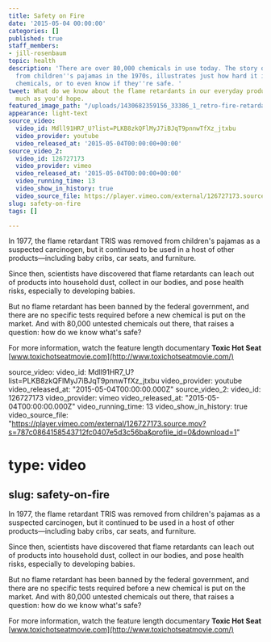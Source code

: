 ```yaml
---
title: Safety on Fire
date: '2015-05-04 00:00:00'
categories: []
published: true
staff_members:
- jill-rosenbaum
topic: health
description: 'There are over 80,000 chemicals in use today. The story of TRIS, removed
  from children''s pajamas in the 1970s, illustrates just how hard it is to regulate
  chemicals, or to even know if they''re safe. '
tweet: What do we know about the flame retardants in our everyday products? Not as
  much as you'd hope.
featured_image_path: "/uploads/1430682359156_33386_1_retro-fire-retardant.jpg"
appearance: light-text
source_video:
  video_id: Mdll91HR7_U?list=PLKB8zkQFlMyJ7iBJqT9pnnwTfXz_jtxbu
  video_provider: youtube
  video_released_at: '2015-05-04T00:00:00+00:00'
source_video_2:
  video_id: 126727173
  video_provider: vimeo
  video_released_at: '2015-05-04T00:00:00+00:00'
  video_running_time: 13
  video_show_in_history: true
  video_source_file: https://player.vimeo.com/external/126727173.source.mov?s=787c0864158543712fc0407e5d3c56ba&profile_id=0&download=1
slug: safety-on-fire
tags: []

---
```

In 1977, the flame retardant TRIS was removed from children's pajamas as a suspected carcinogen, but it continued to be used in a host of other products—including baby cribs, car seats, and furniture.

Since then, scientists have discovered that flame retardants can leach out of products into household dust, collect in our bodies, and pose health risks, especially to developing babies.

But no flame retardant has been banned by the federal government, and there are no specific tests required before a new chemical is put on the market. And with 80,000 untested chemicals out there, that raises a question: how do we know what's safe?

For more information, watch the feature length documentary **Toxic Hot Seat**
[www.toxichotseatmovie.com](http://www.toxichotseatmovie.com/)

source_video:
  video_id: Mdll91HR7_U?list=PLKB8zkQFlMyJ7iBJqT9pnnwTfXz_jtxbu
  video_provider: youtube
  video_released_at: "2015-05-04T00:00:00.000Z"
source_video_2:
  video_id: 126727173
  video_provider: vimeo
  video_released_at: "2015-05-04T00:00:00.000Z"
  video_running_time: 13
  video_show_in_history: true
  video_source_file: "https://player.vimeo.com/external/126727173.source.mov?s=787c0864158543712fc0407e5d3c56ba&profile_id=0&download=1"
# type: video
slug: safety-on-fire
---

In 1977, the flame retardant TRIS was removed from children's pajamas as a suspected carcinogen, but it continued to be used in a host of other products—including baby cribs, car seats, and furniture.

Since then, scientists have discovered that flame retardants can leach out of products into household dust, collect in our bodies, and pose health risks, especially to developing babies.

But no flame retardant has been banned by the federal government, and there are no specific tests required before a new chemical is put on the market. And with 80,000 untested chemicals out there, that raises a question: how do we know what's safe?

For more information, watch the feature length documentary **Toxic Hot Seat**
[www.toxichotseatmovie.com](http://www.toxichotseatmovie.com/)

